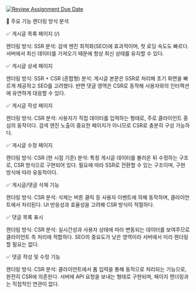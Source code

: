 [![Review Assignment Due Date](https://classroom.github.com/assets/deadline-readme-button-22041afd0340ce965d47ae6ef1cefeee28c7c493a6346c4f15d667ab976d596c.svg)](https://classroom.github.com/a/J2aBlxZf)

📄 주요 기능 렌더링 방식 분석

✅ 게시글 목록 페이지 (/)


렌더링 방식: SSR
분석:
검색 엔진 최적화(SEO)에 효과적이며, 첫 로딩 속도도 빠르다.
서버에서 최신 데이터를 가져오기 때문에 항상 최신 상태를 유지할 수 있다.

✅ 게시글 상세 페이지 


렌더링 방식: SSR + CSR (혼합형)
분석:
게시글 본문은 SSR로 처리해 초기 화면을 빠르게 제공하고 SEO를 고려했다.
반면 댓글 영역은 CSR로 동작해 사용자와의 인터랙션에 유연하게 대응할 수 있다.

✅ 게시글 작성 페이지 


렌더링 방식: CSR
분석:
사용자가 직접 데이터를 입력하는 형태로, 주로 클라이언트 중심의 동작이다.
검색 엔진 노출이 중요한 페이지가 아니므로 CSR로 충분히 구성 가능하다.


✅ 게시글 수정 페이지 


렌더링 방식: CSR (현 시점 기준)
분석:
특정 게시글 데이터를 불러온 뒤 수정하는 구조로, CSR 방식으로 구현되어 있다.
필요에 따라 SSR로 전환할 수 있는 구조이며, 구현 방식에 따라 유동적이다.

✅ 게시글/댓글 삭제 기능 


렌더링 방식: CSR
분석:
삭제는 버튼 클릭 등 사용자 이벤트에 의해 동작하며, 클라이언트에서 처리된다.
UI 반응성과 효율성을 고려해 CSR 방식이 적절하다.

✅ 댓글 목록 표시 


렌더링 방식: CSR
분석:
실시간성과 사용자 상태에 따라 변동되는 데이터를 보여주므로 클라이언트 측 처리에 적합하다.
SEO의 중요도가 낮은 영역이라 서버에서 미리 렌더링할 필요는 없다.

✅ 댓글 작성 및 수정 기능


렌더링 방식: CSR
분석:
클라이언트에서 폼 입력을 통해 동적으로 처리되는 기능으로, 완전히 CSR에 의존한다.
서버에 API 요청을 보내는 형태로 구현되며, 페이지 렌더링과는 직접적인 연관이 없다.

